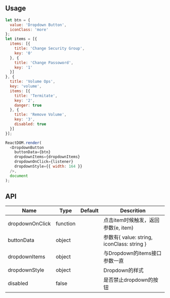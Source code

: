 ## Usage
```js
let btn = {
  value: 'Dropdown Button',
  iconClass: 'more'
};
let items = [{
  items: [{
    title: 'Change Security Group',
    key: '0'
  }, {
    title: 'Change Passoword',
    key: '1'
  }]
}, {  
  title: 'Volume Ops',
  key: 'volume',
  items: [{
    title: 'Termitate',
    key: '2',
    danger: true
  }, {
    title: 'Remove Volume',
    key: '3',
    disabled: true
  }]
}];

ReactDOM.render(
  <DropdownButton
    buttonData={btn}
    dropdownItems={dropdownItems}
    dropdownOnClick={listener}
    dropdownStyle={{ width: 164 }}
  />,
  document
);
```

## API
|Name            |Type     |Default     |Descrition                    |
|----------------|---------|------------|------------------------------|
|dropdownOnClick |function |            |点击item时候触发，返回参数(e, item) |
|buttonData      |object   |            |参数有{ value: string, iconClass: string } |
|dropdownItems   |object   |            |与Dropdown的items接口参数一直      |
|dropdownStyle   |object   |            |Dropdown的样式                  |
|disabled        |false    |            |是否禁止dropdown的按钮            |
